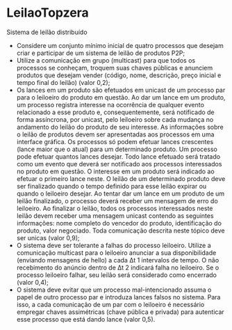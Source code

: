 # LeilaoTopzera
Sistema de leilão distribuído

- Considere um conjunto mínimo inicial de quatro processos que desejam criar e participar de um sistema de leilão de produtos P2P;
- Utilize a comunicação em grupo (multicast) para que todos os processos se conheçam, troquem suas chaves públicas e anunciem produtos que desejam vender (código, nome, descrição, preço inicial e tempo final do leilão) (valor 0,2);
- Os lances em um produto são efetuados em unicast de um processo par para o leiloeiro do produto em questão. Ao dar um lance em um produto, um processo registra interesse na ocorrência de qualquer evento relacionado a esse produto e, consequentemente, será notificado de forma assíncrona, por unicast, pelo leiloeiro sobre cada mudança no andamento do leilão do produto de seu interesse. As informações sobre o leilão de produtos devem ser apresentadas aos processos em uma interface gráfica. Os processos só podem efetuar lances crescentes (lance maior que o atual) para um determinado produto. Um processo pode efetuar quantos lances desejar. Todo lance efetuado será tratado como um evento que deverá ser notificado aos processos interessados no produto em questão. O interesse em um produto será indicado ao efetuar o primeiro lance neste. O leilão de um determinado produto deve ser finalizado quando o tempo definido para esse leilão expirar ou quando o leiloeiro desejar. Ao tentar dar um lance em um produto de um leilão finalizado, o processo deverá receber um mensagem de erro do leiloeiro. Ao finalizar o leilão, todos os processos interessados neste leilão devem receber uma mensagem unicast contendo as seguintes informações: nome completo do vencedor do produto, identificação do produto, valor negociado. Toda comunicação descrita neste tópico deve ser unicas (valor 0,9);
- O sistema deve ser tolerante a falhas do processo leiloeiro. Utilize a comunicação multicast para o leiloeiro anunciar a sua disponibilidade (enviando mensagens de hello) a cada Δt 1 intervalos de tempo. O não recebimento do anúncio dentro de Δt 2 indicará falha no leiloeiro. Se o processo leiloeiro falhar, seu leilão será considerado como encerrado (valor 0,4);
- O sistema deve evitar que um processo mal-intencionado assuma o papel de outro processo par e introduza lances falsos no sistema. Para isso, a cada comunicação de um par com o leiloeiro é necessário empregar chaves assimétricas (chave pública e privada) para autenticar esse processo que está dando lance (valor 0,5).
